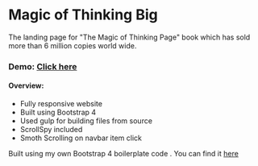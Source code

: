 # Magic of Thinking Big
The landing page for "The Magic of Thinking Page" book which has sold more than 6 million copies world wide.

### Demo: [Click here](https://supercoder123.github.io/bootstrap-4-book-landing-page/ )   

#### Overview:
- Fully responsive website
- Built using Bootstrap 4
- Used gulp for building files from source
- ScrollSpy included 
- Smoth Scrolling on navbar item click

Built using my own Bootstrap 4 boilerplate code . You can find it [here](https://github.com/supercoder123/bootstrap-4-boilerplate)

